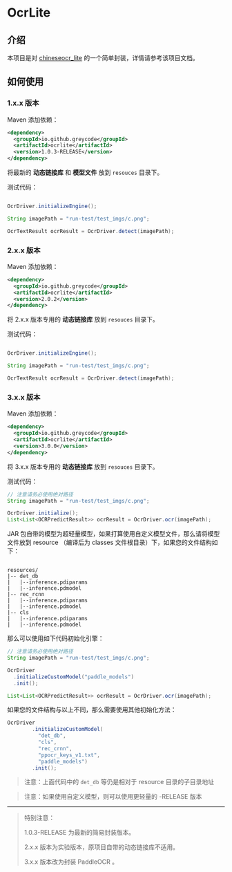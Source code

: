 # OcrLite

## 介绍

本项目是对 [chineseocr_lite](https://github.com/DayBreak-u/chineseocr_lite) 的一个简单封装，详情请参考该项目文档。

## 如何使用

### 1.x.x 版本

Maven 添加依赖：

```xml
<dependency>
  <groupId>io.github.greycode</groupId>
  <artifactId>ocrlite</artifactId>
  <version>1.0.3-RELEASE</version>
</dependency>
```

将最新的 **动态链接库** 和 **模型文件** 放到 ``resouces`` 目录下。

测试代码：

```java

OcrDriver.initializeEngine();

String imagePath = "run-test/test_imgs/c.png";

OcrTextResult ocrResult = OcrDriver.detect(imagePath);
```

### 2.x.x 版本

Maven 添加依赖：

```xml
<dependency>
  <groupId>io.github.greycode</groupId>
  <artifactId>ocrlite</artifactId>
  <version>2.0.2</version>
</dependency>
```

将 2.x.x 版本专用的 **动态链接库** 放到 ``resouces`` 目录下。

测试代码：

```java

OcrDriver.initializeEngine();

String imagePath = "run-test/test_imgs/c.png";

OcrTextResult ocrResult = OcrDriver.detect(imagePath);
```

### 3.x.x 版本

Maven 添加依赖：

```xml
<dependency>
  <groupId>io.github.greycode</groupId>
  <artifactId>ocrlite</artifactId>
  <version>3.0.0</version>
</dependency>
```

将 3.x.x 版本专用的 **动态链接库** 放到 ``resouces`` 目录下。

测试代码：

```java
// 注意请务必使用绝对路径
String imagePath = "run-test/test_imgs/c.png";

OcrDriver.initialize();
List<List<OCRPredictResult>> ocrResult = OcrDriver.ocr(imagePath);
```

JAR 包自带的模型为超轻量模型，如果打算使用自定义模型文件，那么请将模型文件放到 resource （编译后为 classes 文件根目录）下，如果您的文件结构如下：

```

resources/
|-- det_db
|   |--inference.pdiparams
|   |--inference.pdmodel
|-- rec_rcnn
|   |--inference.pdiparams
|   |--inference.pdmodel
|-- cls
|   |--inference.pdiparams
|   |--inference.pdmodel
```

那么可以使用如下代码初始化引擎：

```java
// 注意请务必使用绝对路径
String imagePath = "run-test/test_imgs/c.png";

OcrDriver
  .initializeCustomModel("paddle_models")
  .init();

List<List<OCRPredictResult>> ocrResult = OcrDriver.ocr(imagePath);
```

如果您的文件结构与以上不同，那么需要使用其他初始化方法：

```java
OcrDriver
        .initializeCustomModel(
          "det_db",
          "cls",
          "rec_crnn",
          "ppocr_keys_v1.txt",
          "paddle_models")
        .init();
```
> 注意：上面代码中的 ``det_db`` 等仍是相对于 resource 目录的子目录地址

> 注意：如果使用自定义模型，则可以使用更轻量的 -RELEASE 版本
----

> 特别注意：
>
> 1.0.3-RELEASE 为最新的简易封装版本。
>
> 2.x.x 版本为实验版本，原项目自带的动态链接库不适用。
>
> 3.x.x 版本改为封装 PaddleOCR 。
